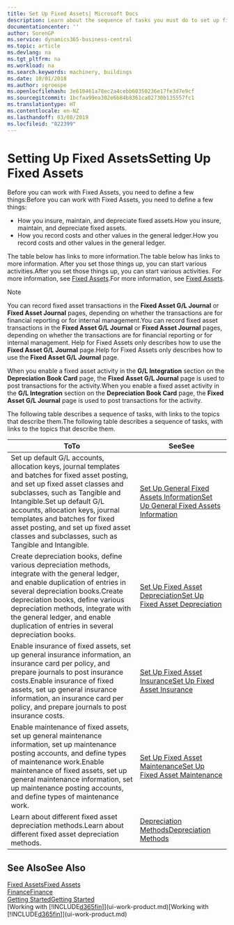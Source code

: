 ```yaml
---
title: Set Up Fixed Assets| Microsoft Docs
description: Learn about the sequence of tasks you must do to set up fixed assets, such as machinery or buildings.
documentationcenter: ''
author: SorenGP
ms.service: dynamics365-business-central
ms.topic: article
ms.devlang: na
ms.tgt_pltfrm: na
ms.workload: na
ms.search.keywords: machinery, buildings
ms.date: 10/01/2018
ms.author: sgroespe
ms.openlocfilehash: 3e610461a78ec2a4cebb60350236e17fe3d7e9cf
ms.sourcegitcommit: 1bcfaa99ea302e6b84b8361ca02730b135557fc1
ms.translationtype: HT
ms.contentlocale: en-NZ
ms.lasthandoff: 03/08/2019
ms.locfileid: "822399"
---
```

# <a name="setting-up-fixed-assets"></a><span data-ttu-id="3b841-103">Setting Up Fixed Assets</span><span class="sxs-lookup"><span data-stu-id="3b841-103">Setting Up Fixed Assets</span></span>
<span data-ttu-id="3b841-104">Before you can work with Fixed Assets, you need to define a few things:</span><span class="sxs-lookup"><span data-stu-id="3b841-104">Before you can work with Fixed Assets, you need to define a few things:</span></span>  

* <span data-ttu-id="3b841-105">How you insure, maintain, and depreciate fixed assets.</span><span class="sxs-lookup"><span data-stu-id="3b841-105">How you insure, maintain, and depreciate fixed assets.</span></span>  
* <span data-ttu-id="3b841-106">How you record costs and other values in the general ledger.</span><span class="sxs-lookup"><span data-stu-id="3b841-106">How you record costs and other values in the general ledger.</span></span>  

<span data-ttu-id="3b841-107">The table below has links to more information.</span><span class="sxs-lookup"><span data-stu-id="3b841-107">The table below has links to more information.</span></span> <span data-ttu-id="3b841-108">After you set those things up, you can start various activities.</span><span class="sxs-lookup"><span data-stu-id="3b841-108">After you set those things up, you can start various activities.</span></span> <span data-ttu-id="3b841-109">For more information, see [Fixed Assets](fa-manage.md).</span><span class="sxs-lookup"><span data-stu-id="3b841-109">For more information, see [Fixed Assets](fa-manage.md).</span></span>  

> [!NOTE]  
>   <span data-ttu-id="3b841-110">You can record fixed asset transactions in the **Fixed Asset G/L Journal** or **Fixed Asset Journal** pages, depending on whether the transactions are for financial reporting or for internal management.</span><span class="sxs-lookup"><span data-stu-id="3b841-110">You can record fixed asset transactions in the **Fixed Asset G/L Journal** or **Fixed Asset Journal** pages, depending on whether the transactions are for financial reporting or for internal management.</span></span> <span data-ttu-id="3b841-111">Help for Fixed Assets only describes how to use the **Fixed Asset G/L Journal** page.</span><span class="sxs-lookup"><span data-stu-id="3b841-111">Help for Fixed Assets only describes how to use the **Fixed Asset G/L Journal** page.</span></span>  

<span data-ttu-id="3b841-112">When you enable a fixed asset activity in the **G/L Integration** section on the **Depreciation Book Card** page, the **Fixed Asset G/L Journal** page is used to post transactions for the activity.</span><span class="sxs-lookup"><span data-stu-id="3b841-112">When you enable a fixed asset activity in the **G/L Integration** section on the **Depreciation Book Card** page, the **Fixed Asset G/L Journal** page is used to post transactions for the activity.</span></span>

<span data-ttu-id="3b841-113">The following table describes a sequence of tasks, with links to the topics that describe them.</span><span class="sxs-lookup"><span data-stu-id="3b841-113">The following table describes a sequence of tasks, with links to the topics that describe them.</span></span>  

| <span data-ttu-id="3b841-114">To</span><span class="sxs-lookup"><span data-stu-id="3b841-114">To</span></span> | <span data-ttu-id="3b841-115">See</span><span class="sxs-lookup"><span data-stu-id="3b841-115">See</span></span> |
| --- | --- |
| <span data-ttu-id="3b841-116">Set up default G/L accounts, allocation keys, journal templates and batches for fixed asset posting, and set up fixed asset classes and subclasses, such as Tangible and Intangible.</span><span class="sxs-lookup"><span data-stu-id="3b841-116">Set up default G/L accounts, allocation keys, journal templates and batches for fixed asset posting, and set up fixed asset classes and subclasses, such as Tangible and Intangible.</span></span> |[<span data-ttu-id="3b841-117">Set Up General Fixed Assets Information</span><span class="sxs-lookup"><span data-stu-id="3b841-117">Set Up General Fixed Assets Information</span></span>](fa-how-setup-general.md) |
| <span data-ttu-id="3b841-118">Create depreciation books, define various depreciation methods, integrate with the general ledger, and enable duplication of entries in several depreciation books.</span><span class="sxs-lookup"><span data-stu-id="3b841-118">Create depreciation books, define various depreciation methods, integrate with the general ledger, and enable duplication of entries in several depreciation books.</span></span> |[<span data-ttu-id="3b841-119">Set Up Fixed Asset Depreciation</span><span class="sxs-lookup"><span data-stu-id="3b841-119">Set Up Fixed Asset Depreciation</span></span>](fa-how-setup-depreciation.md) |
| <span data-ttu-id="3b841-120">Enable insurance of fixed assets, set up general insurance information, an insurance card per policy, and prepare journals to post insurance costs.</span><span class="sxs-lookup"><span data-stu-id="3b841-120">Enable insurance of fixed assets, set up general insurance information, an insurance card per policy, and prepare journals to post insurance costs.</span></span> |[<span data-ttu-id="3b841-121">Set Up Fixed Asset Insurance</span><span class="sxs-lookup"><span data-stu-id="3b841-121">Set Up Fixed Asset Insurance</span></span>](fa-how-setup-insurance.md) |
| <span data-ttu-id="3b841-122">Enable maintenance of fixed assets, set up general maintenance information, set up maintenance posting accounts, and define types of maintenance work.</span><span class="sxs-lookup"><span data-stu-id="3b841-122">Enable maintenance of fixed assets, set up general maintenance information, set up maintenance posting accounts, and define types of maintenance work.</span></span> |[<span data-ttu-id="3b841-123">Set Up Fixed Asset Maintenance</span><span class="sxs-lookup"><span data-stu-id="3b841-123">Set Up Fixed Asset Maintenance</span></span>](fa-how-setup-maintenance.md) |
| <span data-ttu-id="3b841-124">Learn about different fixed asset depreciation methods.</span><span class="sxs-lookup"><span data-stu-id="3b841-124">Learn about different fixed asset depreciation methods.</span></span> |[<span data-ttu-id="3b841-125">Depreciation Methods</span><span class="sxs-lookup"><span data-stu-id="3b841-125">Depreciation Methods</span></span>](fa-depreciation-methods.md) |

## <a name="see-also"></a><span data-ttu-id="3b841-126">See Also</span><span class="sxs-lookup"><span data-stu-id="3b841-126">See Also</span></span>
[<span data-ttu-id="3b841-127">Fixed Assets</span><span class="sxs-lookup"><span data-stu-id="3b841-127">Fixed Assets</span></span>](fa-manage.md)  
[<span data-ttu-id="3b841-128">Finance</span><span class="sxs-lookup"><span data-stu-id="3b841-128">Finance</span></span>](finance.md)  
[<span data-ttu-id="3b841-129">Getting Started</span><span class="sxs-lookup"><span data-stu-id="3b841-129">Getting Started</span></span>](product-get-started.md)  
<span data-ttu-id="3b841-130">[Working with [!INCLUDE[d365fin](includes/d365fin_md.md)]](ui-work-product.md)</span><span class="sxs-lookup"><span data-stu-id="3b841-130">[Working with [!INCLUDE[d365fin](includes/d365fin_md.md)]](ui-work-product.md)</span></span>
